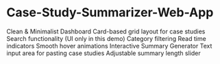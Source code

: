 # Case-Study-Summarizer-Web-App
Clean &amp; Minimalist Dashboard  Card-based grid layout for case studies  Search functionality (UI only in this demo)  Category filtering  Read time indicators  Smooth hover animations  Interactive Summary Generator  Text input area for pasting case studies  Adjustable summary length slider
